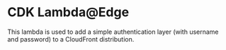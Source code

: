 # CDK Lambda@Edge

This lambda is used to add a simple authentication layer (with username and password) to a CloudFront distribution.